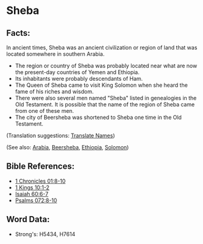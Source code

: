 # Sheba #

## Facts: ##

In ancient times, Sheba was an ancient civilization or region of land that was located somewhere in southern Arabia.

* The region or country of Sheba was probably located near what are now the present-day countries of Yemen and Ethiopia.
* Its inhabitants were probably descendants of Ham.
* The Queen of Sheba came to visit King Solomon when she heard the fame of his riches and wisdom.
* There were also several men named "Sheba" listed in genealogies in the Old Testament. It is possible that the name of the region of Sheba came from one of these men.
* The city of Beersheba was shortened to Sheba one time in the Old Testament.

(Translation suggestions: [Translate Names](rc://en/ta/man/translate/translate-names))

(See also: [Arabia](../names/arabia.md), [Beersheba](../names/beersheba.md), [Ethiopia](../names/ethiopia.md), [Solomon](../names/solomon.md))

## Bible References: ##

* [1 Chronicles 01:8-10](rc://en/tn/help/1ch/01/08)
* [1 Kings 10:1-2](rc://en/tn/help/1ki/10/01)
* [Isaiah 60:6-7](rc://en/tn/help/isa/60/06)
* [Psalms 072:8-10](rc://en/tn/help/psa/072/008)

## Word Data: ##

* Strong's: H5434, H7614
